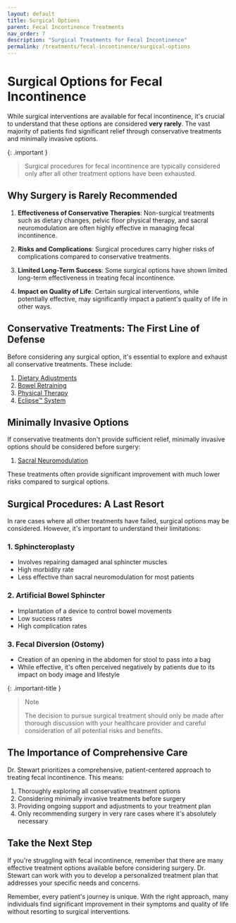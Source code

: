 ```yaml
---
layout: default
title: Surgical Options
parent: Fecal Incontinence Treatments
nav_order: 7
description: "Surgical Treatments for Fecal Incontinence"
permalink: /treatments/fecal-incontinence/surgical-options
---
```


# Surgical Options for Fecal Incontinence

While surgical interventions are available for fecal incontinence, it's crucial to understand that these options are considered **very rarely**. The vast majority of patients find significant relief through conservative treatments and minimally invasive options.

{: .important }

> Surgical procedures for fecal incontinence are typically considered only after all other treatment options have been exhausted.

## Why Surgery is Rarely Recommended

1. **Effectiveness of Conservative Therapies**: Non-surgical treatments such as dietary changes, pelvic floor physical therapy, and sacral neuromodulation are often highly effective in managing fecal incontinence.

2. **Risks and Complications**: Surgical procedures carry higher risks of complications compared to conservative treatments.

3. **Limited Long-Term Success**: Some surgical options have shown limited long-term effectiveness in treating fecal incontinence.

4. **Impact on Quality of Life**: Certain surgical interventions, while potentially effective, may significantly impact a patient's quality of life in other ways.

## Conservative Treatments: The First Line of Defense

Before considering any surgical option, it's essential to explore and exhaust all conservative treatments. These include:

1. [Dietary Adjustments](/treatments/fecal-incontinence/dietary-adjustments)
2. [Bowel Retraining](/treatments/fecal-incontinence/bowel-retraining)
3. [Physical Therapy](/treatments/fecal-incontinence/physical-therapy)
4. [Eclipse™ System](/treatments/fecal-incontinence/eclipse-device)

## Minimally Invasive Options

If conservative treatments don't provide sufficient relief, minimally invasive options should be considered before surgery:

1. [Sacral Neuromodulation](/treatments/fecal-incontinence/sacral-neuromodulation)

These treatments often provide significant improvement with much lower risks compared to surgical options.

## Surgical Procedures: A Last Resort

In rare cases where all other treatments have failed, surgical options may be considered. However, it's important to understand their limitations:

### 1. Sphincteroplasty

- Involves repairing damaged anal sphincter muscles
- High morbidity rate
- Less effective than sacral neuromodulation for most patients

### 2. Artificial Bowel Sphincter

- Implantation of a device to control bowel movements
- Low success rates
- High complication rates

### 3. Fecal Diversion (Ostomy)

- Creation of an opening in the abdomen for stool to pass into a bag
- While effective, it's often perceived negatively by patients due to its impact on body image and lifestyle

{: .important-title }
> Note
>
> The decision to pursue surgical treatment should only be made after thorough discussion with your healthcare provider and careful consideration of all potential risks and benefits.

## The Importance of Comprehensive Care

Dr. Stewart prioritizes a comprehensive, patient-centered approach to treating fecal incontinence. This means:

1. Thoroughly exploring all conservative treatment options
2. Considering minimally invasive treatments before surgery
3. Providing ongoing support and adjustments to your treatment plan
4. Only recommending surgery in very rare cases where it's absolutely necessary

## Take the Next Step

If you're struggling with fecal incontinence, remember that there are many effective treatment options available before considering surgery. Dr. Stewart can work with you to develop a personalized treatment plan that addresses your specific needs and concerns.

Remember, every patient's journey is unique. With the right approach, many individuals find significant improvement in their symptoms and quality of life without resorting to surgical interventions.